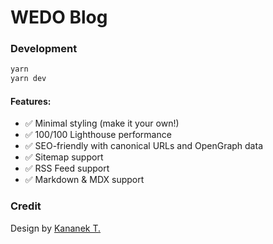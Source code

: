 # WEDO Blog

### Development

```bash
yarn
yarn dev
```

#### Features:

- ✅ Minimal styling (make it your own!)
- ✅ 100/100 Lighthouse performance
- ✅ SEO-friendly with canonical URLs and OpenGraph data
- ✅ Sitemap support
- ✅ RSS Feed support
- ✅ Markdown & MDX support

### Credit

Design by [Kananek T.](https://github.com/dvgamerr/)
